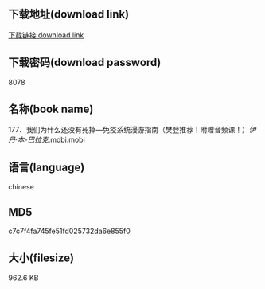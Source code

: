 ## 下载地址(download link)
[下载链接 download link](https://voluble-croquembouche-d321dc.netlify.app/?s=177%E3%80%81%E6%88%91%E4%BB%AC%E4%B8%BA%E4%BB%80%E4%B9%88%E8%BF%98%E6%B2%A1%E6%9C%89%E6%AD%BB%E6%8E%89%E2%80%94%E5%85%8D%E7%96%AB%E7%B3%BB%E7%BB%9F%E6%BC%AB%E6%B8%B8%E6%8C%87%E5%8D%97%EF%BC%88%E6%A8%8A%E7%99%BB%E6%8E%A8%E8%8D%90%EF%BC%81%E9%99%84%E8%B5%A0%E9%9F%B3%E9%A2%91%E8%AF%BE%EF%BC%81%EF%BC%89_%E4%BC%8A%E4%B8%B9%C2%B7%E6%9C%AC-%E5%B7%B4%E6%8B%89%E5%85%8B_.mobi)

## 下载密码(download password)
8078

## 名称(book name)
177、我们为什么还没有死掉—免疫系统漫游指南（樊登推荐！附赠音频课！）_伊丹·本-巴拉克_.mobi.mobi

## 语言(language)
chinese

## MD5
c7c7f4fa745fe51fd025732da6e855f0

## 大小(filesize)
962.6 KB
